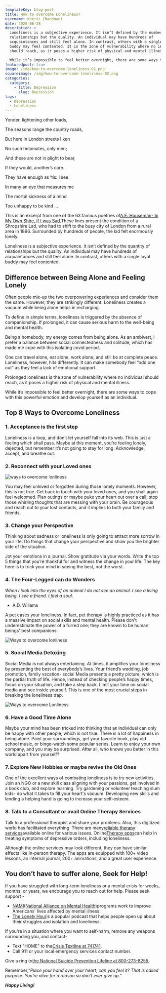 ```yaml
---
templateKey: blog-post
title: How to overcome Loneliness?
username: Keerti Chandnani
date: 2020-06-28
description: >
  Loneliness is a subjective experience. It isn’t defined by the number of
  relationships but the quality. An individual may have hundreds of
  acquaintances and still feel alone. In contrast, others with a single loyal
  buddy may feel contented. It is the zone of vulnerability where no individual
  should reach, as it poses a higher risk of physical and mental illness. 

  While it’s impossible to feel better overnight, there are some ways to cope with this powerful emotion and develop yourself as an individual.
featuredpost: true
image: /img/how-to-overcome-loneliness-02.png
squareimage: /img/how-to-overcome-loneliness-02.png
categories:
  category:
    - title: Depression
      slug: Depression
tags:
  - Depression
  - Loneliness
---
```

<!--StartFragment-->

Yonder, lightening other loads,

The seasons range the country roads,

But here in London streets I ken

No such helpmates, only men;

And these are not in plight to bear,

If they would, another’s care.

They have enough as ’tis: I see

In many an eye that measures me

The mortal sickness of a mind

Too unhappy to be kind …



<!--EndFragment-->

<!--StartFragment-->



This is an excerpt from one of the 63 famous poetries of[A.E. Houseman- In My Own Shire, If I was Sad.](https://interestingliterature.com/2017/04/03/the-best-a-e-housman-poems-everyone-should-read/)These lines present the condition of a Shropshire Lad, who had to shift to the busy city of London from a rural area in 1896. Surrounded by hundreds of people, the lad felt enormously lonely.



Loneliness is a subjective experience. It isn’t defined by the quantity of relationships but the quality. An individual may have hundreds of acquaintances and still feel alone. In contrast, others with a single loyal buddy may feel contented.

<!--StartFragment-->

## **Difference between Being Alone and Feeling Lonely**

<!--StartFragment-->

Often people mix-up the two overpowering experiences and consider them the same. However, they are strikingly different. Loneliness creates a vacuum while being alone helps in recharging.



To define in simple terms, loneliness is triggered by the absence of companionship. If prolonged, it can cause serious harm to the well-being and mental health.

Being a homebody, my energy comes from being alone. As an ambivert, I prefer a balance between social connectedness and solitude, which has made me cope with this isolating covid period.

One can travel alone, eat alone, work alone, and still be at complete peace. Loneliness, however, hits differently. It can make somebody feel “odd one out” as they feel a lack of emotional support.

Prolonged loneliness is the zone of vulnerability where no individual should reach, as it poses a higher risk of physical and mental illness.

While it’s impossible to feel better overnight, there are some ways to cope with this powerful emotion and develop yourself as an individual.

<!--StartFragment-->

## Top 8 Ways to Overcome Loneliness

<!--StartFragment-->

### 1. Acceptance is the first step

Loneliness is a loop, and don’t let yourself fall into its web. This is just a feeling which shall pass. Maybe at this moment, you’re feeling lonely, dejected, but remember it’s not going to stay for long. Acknowledge, accept, and breathe out.

<!--StartFragment-->

### **2. Reconnect with your Loved ones**

![ways to overcome lonliness](/img/reconnect.png "Reconnect with your loved ones")

<!--EndFragment--><!--StartFragment-->

You may feel unloved or forgotten during those lonely moments. However, this is not true. Get back in touch with your loved ones, and you shall again feel welcomed. Plan outings or maybe puke your heart out over a call; stop those whirling thoughts that are messing with your brain. Be courageous and reach out to your lost contacts, and it implies to both your family and friends.

### 3. Change your Perspective

Thinking about sadness or loneliness is only going to attract more sorrow in your life. Do things that change your perspective and show you the brighter side of the situation.

Jot your emotions in a journal. Show gratitude via your words. Write the top 5 things that you’re thankful for and witness the change in your life. The key here is to trick your mind in seeing the best, not the worst.

### 4.  The Four-Legged can do Wonders

*When I look into the eyes of an animal I do not see an animal. I see a living being. I see a friend. I feel a soul.*

* A.D. Willams

A pet eases your loneliness. In fact, pet therapy is highly practiced as it has a massive impact on social skills and mental health. Please don't underestimate the power of a furred one; they are known to be human beings' best companions.

![Ways to overcome lonliness](/img/pets.png "Play with your pet")

<!--StartFragment-->

### 5. Social Media Detoxing

<!--StartFragment-->

Social Media is not always entertaining. At times, it amplifies your loneliness by presenting the best of everybody’s lives. Your friend’s wedding, job promotion, family vacation- social Media presents a pretty picture, which is the partial truth of life. Hence, instead of checking people’s happy times, focus on your situation, and take a step back. Limit your time on social media and see inside yourself. This is one of the most crucial steps in breaking the loneliness trap.

![Ways to overcome Lonliness](/img/social.png "Social Media Detoxing")

<!--EndFragment--><!--StartFragment-->

### 6. Have a Good Time Alone

Maybe your mind has been tricked into thinking that an individual can only be happy with other people, which is not true. There is a lot of happiness in being alone. Paint your surroundings, get your favorite book, play old school music, or binge-watch some popular series. Learn to enjoy your own company, and you may be surprised. After all, who knows you better in this world apart from yourself?

### 7. Explore New Hobbies or maybe revive the Old Ones

One of the excellent ways of combating loneliness is to try new activities. Join an NGO or a new skill class aligning with your passions, get involved in a book club, and explore learning. Try gardening or volunteer teaching slum kids- do what it takes to fill your heart's vacuum. Developing new skills and lending a helping hand is going to increase your self-esteem.

### 8. Talk to a Consultant or avail Online Therapy Services

Talk to a professional therapist and share your problems. Also, this digitized world has facilitated everything. There are many[reliable therapy services](https://www.swasth.co/)available online for various issues. Online[Therapy apps](https://www.swasth.co/dbt-coach/)can help in treating symptoms of depressive orders, including loneliness.

Although the online services may look different, they can have similar effects like in-person therapy. The apps are equipped with 100+ video lessons, an internal journal, 200+ animations, and a great user experience.

## You don’t have to suffer alone, Seek for Help!

If you have struggled with long-term loneliness or a mental crisis for weeks, months, or years, we encourage you to reach out for help. Please seek support -

* [NAMI(National Alliance on Mental Health)](https://www.nami.org/Find-Support/NAMI-Programs)programs work to improve Americans' lives affected by mental illness.
* [The Lonely Hour](https://www.thelonelyhour.com/)is a popular podcast that helps people open up about their struggles and isolation and loneliness.

If you're in a situation where you want to self-harm, remove any weapons surrounding you, and contact-

* Text "HOME" to the[Crisis Textline at 741741](https://www.crisistextline.org/?gclid=EAIaIQobChMIsPDQrdXH5wIVBRx9Ch1YdQjIEAAYASAAEgJ_1_D_BwE).
* Call 911 or your local emergency services contact number.

Give a ring to[the National Suicide Prevention Lifeline at 800-273-8255.](https://suicidepreventionlifeline.org/)

Remember,“*Place your hand over your heart, can you feel it? That is called purpose. You’re alive for a reason so don’t ever give up.”*

***Happy Living!***



<!--EndFragment-->

<!--EndFragment-->

<!--EndFragment-->



<!--EndFragment-->

<!--EndFragment-->



<!--EndFragment-->

<!--EndFragment-->

<!--EndFragment-->